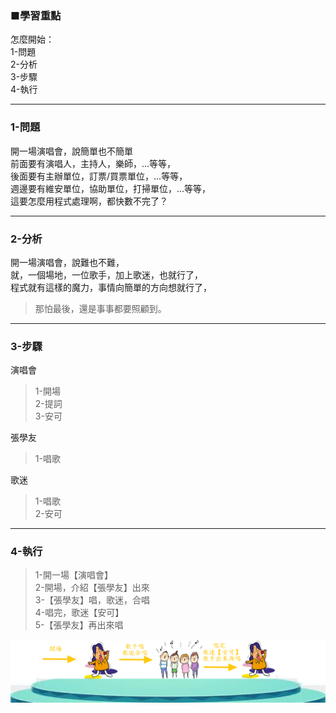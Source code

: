 ### ■學習重點
怎麼開始：  
1-問題  
2-分析  
3-步驟  
4-執行

---
### 1-問題  
開一場演唱會，說簡單也不簡單  
前面要有演唱人，主持人，樂師，...等等，  
後面要有主辦單位，訂票/買票單位，...等等，  
週邊要有維安單位，協助單位，打掃單位，...等等，  
這要怎麼用程式處理啊，都快數不完了？

---
### 2-分析
開一場演唱會，說難也不難，  
就，一個場地，一位歌手，加上歌迷，也就行了，  
程式就有這樣的魔力，事情向簡單的方向想就行了，  
> 那怕最後，還是事事都要照顧到。  


---
### 3-步驟

演唱會  
> 1-開場  
> 2-提詞  
> 3-安可  

張學友  
> 1-唱歌  

歌迷  
> 1-唱歌  
> 2-安可

---
### 4-執行

> 1-開一場【演唱會】  
> 2-開場，介紹【張學友】出來  
> 3-【張學友】唱，歌迷，合唱  
> 4-唱完，歌迷【安可】  
> 5-【張學友】再出來唱  

![](/assets/005_開演唱會_20170802.PNG)

